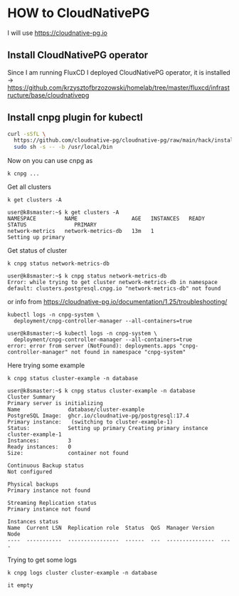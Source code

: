 # HOW to CloudNativePG

I will use https://cloudnative-pg.io

## Install CloudNativePG operator
Since I am running FluxCD I deployed CloudNativePG operator, it is installed -> https://github.com/krzysztofbrzozowski/homelab/tree/master/fluxcd/infrastructure/base/cloudnativepg

## Install cnpg plugin for kubectl
```bash
curl -sSfL \
  https://github.com/cloudnative-pg/cloudnative-pg/raw/main/hack/install-cnpg-plugin.sh | \
  sudo sh -s -- -b /usr/local/bin
```

Now on you can use cnpg as 
```
k cnpg ...
```

Get all clusters
```
k get clusters -A

user@k8smaster:~$ k get clusters -A
NAMESPACE         NAME                 AGE   INSTANCES   READY   STATUS               PRIMARY
network-metrics   network-metrics-db   13m   1                   Setting up primary
```

Get status of cluster
```
k cnpg status network-metrics-db

user@k8smaster:~$ k cnpg status network-metrics-db
Error: while trying to get cluster network-metrics-db in namespace default: clusters.postgresql.cnpg.io "network-metrics-db" not found
```
or info from https://cloudnative-pg.io/documentation/1.25/troubleshooting/
```
kubectl logs -n cnpg-system \
  deployment/cnpg-controller-manager --all-containers=true

user@k8smaster:~$ kubectl logs -n cnpg-system \
  deployment/cnpg-controller-manager --all-containers=true
error: error from server (NotFound): deployments.apps "cnpg-controller-manager" not found in namespace "cnpg-system"
```

Here trying some example
```
k cnpg status cluster-example -n database

user@k8smaster:~$ k cnpg status cluster-example -n database
Cluster Summary
Primary server is initializing
Name               database/cluster-example
PostgreSQL Image:  ghcr.io/cloudnative-pg/postgresql:17.4
Primary instance:   (switching to cluster-example-1)
Status:            Setting up primary Creating primary instance cluster-example-1
Instances:         3
Ready instances:   0
Size:              container not found

Continuous Backup status
Not configured

Physical backups
Primary instance not found

Streaming Replication status
Primary instance not found

Instances status
Name  Current LSN  Replication role  Status  QoS  Manager Version  Node
----  -----------  ----------------  ------  ---  ---------------  ----
```


Trying to get some logs
```
k cnpg logs cluster cluster-example -n database

it empty
```